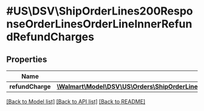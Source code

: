 # #US\DSV\ShipOrderLines200ResponseOrderLinesOrderLineInnerRefundRefundCharges

## Properties

Name | Type | Description | Notes
------------ | ------------- | ------------- | -------------
**refundCharge** | [**\Walmart\Model\DSV\US\Orders\ShipOrderLines200ResponseOrderLinesOrderLineInnerRefundRefundChargesRefundChargeInner[]**](ShipOrderLines200ResponseOrderLinesOrderLineInnerRefundRefundChargesRefundChargeInner.md) |  | [optional]


[[Back to Model list]](../) [[Back to API list]](../../Api/US/DSV) [[Back to README]](../../README.md)
